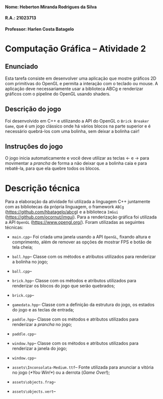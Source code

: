 #### Nome: Heberton Miranda Rodrigues da Silva  	
#### R.A.: 21023713
#### Professor: Harlen Costa Batagelo

# Computação Gráfica – Atividade 2

## Enunciado
Esta tarefa consiste em desenvolver uma aplicação que mostre gráficos 2D com primitivas do OpenGL e permita a interação com o teclado ou mouse. A aplicação deve necessariamente usar a biblioteca ABCg e renderizar gráficos com o pipeline do OpenGL usando shaders.

## Descrição do jogo
Foi desenvolvido em C++ e utilizando a API do OpenGL o `Brick Breaker Game`, que é um jogo clássico onde há vários blocos na parte superior e é necessário quebrá-los com uma bolinha, sem deixar a bolinha cair!

## Instruções do jogo
O jogo inicia automaticamente e você deve utilizar as teclas $\leftarrow$ e $\rightarrow$ para movimentar a *prancha* de forma a não deixar que a bolinha caia e para rebatê-la, para que ela quebre todos os blocos.

# Descrição técnica
Para a elaboração da atividade foi utilizada a linguagem C++ juntamente com as bibliotecas da própria linguagem, o framework `ABCg` (https://github.com/hbatagelo/abcg) e a biblioteca `ImGui` (https://github.com/ocornut/imgui). Para a renderização gráfica foi utilizada a API `OpenGL` (https://www.opengl.org/). Foram utilizadas as seguintes técnicas:

 - `main.cpp`– Foi criada uma janela usando a API `OpenGL`, fixando altura e comprimento, além de remover as opções de mostrar FPS e botão de tela cheia;

 - `ball.hpp`– Classe com os métodos e atributos utilizados para renderizar a bolinha no jogo;

 - `ball.cpp`– 

 - `brick.hpp`– Classe com os métodos e atributos utilizados para renderizar os blocos do jogo que serão quebrados;

 - `brick.cpp`– 

 - `gamedata.hpp`– Classe com a definição da estrutura do jogo, os estados do jogo e as teclas de entrada;

 - `paddle.hpp`– Classe com os métodos e atributos utilizados para renderizar a *prancha* no jogo;

 - `paddle.cpp`– 
  
 - `window.hpp`– Classe com os métodos e atributos utilizados para renderizar a janela do jogo;

 - `window.cpp`– 
	
 - `assets\Inconsolata-Medium.ttf`– Fonte utilizada para anunciar a vitória no jogo (*\*You Win!\**) ou a derrota (*Game Over!*);

 - `assets\objects.frag`– 

 - `assets\objects.vert`– 